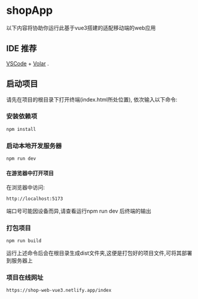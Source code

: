# shopApp

以下内容将协助你运行此基于vue3搭建的适配移动端的web应用

## IDE 推荐

[VSCode](https://code.visualstudio.com/) + [Volar](https://marketplace.visualstudio.com/items?itemName=Vue.volar) .

## 启动项目
请先在项目的根目录下打开终端(index.html所处位置),
依次输入以下命令:
### 安装依赖项
```sh
npm install
```

### 启动本地开发服务器
```sh
npm run dev
```
#### 在游览器中打开项目
在浏览器中访问:
```sh
http://localhost:5173
```
端口号可能因设备而异,请查看运行npm run dev 后终端的输出

### 打包项目

```sh
npm run build
```
运行上述命令后会在根目录生成dist文件夹,这便是打包好的项目文件,可将其部署到服务器上

### 项目在线网址

```sh
https://shop-web-vue3.netlify.app/index
```
